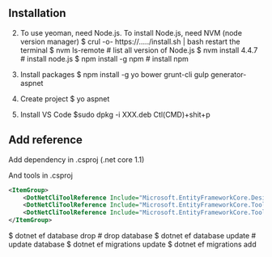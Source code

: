 ## Installation

2. To use yeoman, need Node.js. To install Node.js, need NVM (node version manager)
$ crul -o- https://…../install.sh | bash
restart the terminal
$ nvm ls-remote       # list all version of Node.js
$ nvm install 4.4.7     # install node.js
$ npm install -g npm    # install npm

3. Install packages
$ npm install -g yo bower grunt-cli gulp generator-aspnet

4. Create project
$ yo aspnet

5. Install VS Code
$sudo dpkg -i  XXX.deb
Ctl(CMD)+shit+p


## Add reference
Add dependency in .csproj (.net core 1.1)        
<PackageReference Include="Microsoft.EntityFrameworkCore.Sqlite" Version= "1.1.1"/>
    <PackageReference Include="Microsoft.EntityFrameworkCore.Design" Version= "1.1.1"/>
    <PackageReference Include="Microsoft.EntityFrameworkCore.Tools" Version= "1.1.0"/>
    <PackageReference Include="Microsoft.EntityFrameworkCore.Tools.DotNet" Version= "1.0.0"/>
    <PackageReference Include="Microsoft.EntityFrameworkCore.Sqlite.Design" Version= "1.1.1"/>

And tools in .csproj
```xml
<ItemGroup>
    <DotNetCliToolReference Include="Microsoft.EntityFrameworkCore.Design" Version="1.1.1" />
    <DotNetCliToolReference Include="Microsoft.EntityFrameworkCore.Tools" Version="1.1.0" />
    <DotNetCliToolReference Include="Microsoft.EntityFrameworkCore.Tools.DotNet" Version="1.0.0" />
</ItemGroup>
```

$ dotnet ef database drop        # drop database
$ dotnet ef database update      # update database
$ dotnet ef migrations update
$ dotnet ef migrations add <migration name>

